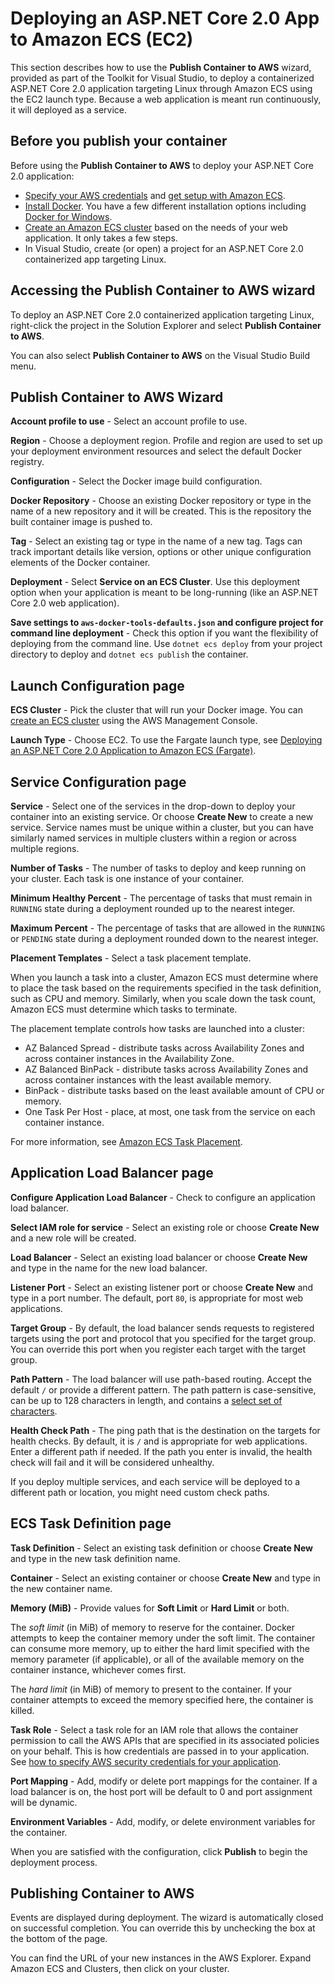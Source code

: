 # Deploying an ASP\.NET Core 2\.0 App to Amazon ECS \(EC2\)<a name="deployment-ecs-aspnetcore-ec2"></a>

This section describes how to use the **Publish Container to AWS** wizard, provided as part of the Toolkit for Visual Studio, to deploy a containerized ASP\.NET Core 2\.0 application targeting Linux through Amazon ECS using the EC2 launch type\. Because a web application is meant run continuously, it will deployed as a service\.

## Before you publish your container<a name="tkv-deploy-ecs-netcore-prerequisites"></a>

Before using the **Publish Container to AWS** to deploy your ASP\.NET Core 2\.0 application:
+  [Specify your AWS credentials](deployment-ecs-specify-credentials.md) and [get setup with Amazon ECS](https://docs.aws.amazon.com/AmazonECS/latest/developerguide/get-set-up-for-amazon-ecs.html)\.
+  [Install Docker](https://docs.docker.com/engine/installation)\. You have a few different installation options including [Docker for Windows](https://docs.docker.com/docker-for-windows/install/)\.
+  [Create an Amazon ECS cluster](https://docs.aws.amazon.com/AmazonECS/latest/developerguide/create-cluster.html) based on the needs of your web application\. It only takes a few steps\.
+ In Visual Studio, create \(or open\) a project for an ASP\.NET Core 2\.0 containerized app targeting Linux\.

## Accessing the Publish Container to AWS wizard<a name="tkv-deployment-ecs-netcore-accessing"></a>

To deploy an ASP\.NET Core 2\.0 containerized application targeting Linux, right\-click the project in the Solution Explorer and select **Publish Container to AWS**\.

You can also select **Publish Container to AWS** on the Visual Studio Build menu\.

## Publish Container to AWS Wizard<a name="tkv-deploy-ecs-pubtoaws"></a>

 **Account profile to use** \- Select an account profile to use\.

 **Region** \- Choose a deployment region\. Profile and region are used to set up your deployment environment resources and select the default Docker registry\.

 **Configuration** \- Select the Docker image build configuration\.

 **Docker Repository** \- Choose an existing Docker repository or type in the name of a new repository and it will be created\. This is the repository the built container image is pushed to\.

 **Tag** \- Select an existing tag or type in the name of a new tag\. Tags can track important details like version, options or other unique configuration elements of the Docker container\.

 **Deployment** \- Select **Service on an ECS Cluster**\. Use this deployment option when your application is meant to be long\-running \(like an ASP\.NET Core 2\.0 web application\)\.

 **Save settings to `aws-docker-tools-defaults.json` and configure project for command line deployment** \- Check this option if you want the flexibility of deploying from the command line\. Use `dotnet ecs deploy` from your project directory to deploy and `dotnet ecs publish` the container\.

## Launch Configuration page<a name="tkv-deploy-ecs-launch-config"></a>

 **ECS Cluster** \- Pick the cluster that will run your Docker image\. You can [create an ECS cluster](https://docs.aws.amazon.com/AmazonECS/latest/developerguide/create_cluster.html) using the AWS Management Console\.

 **Launch Type** \- Choose EC2\. To use the Fargate launch type, see [Deploying an ASP\.NET Core 2\.0 Application to Amazon ECS \(Fargate\)](deployment-ecs-aspnetcore-fargate.md)\.

## Service Configuration page<a name="tkv-deploy-ecs-service"></a>

 **Service** \- Select one of the services in the drop\-down to deploy your container into an existing service\. Or choose **Create New** to create a new service\. Service names must be unique within a cluster, but you can have similarly named services in multiple clusters within a region or across multiple regions\.

 **Number of Tasks** \- The number of tasks to deploy and keep running on your cluster\. Each task is one instance of your container\.

 **Minimum Healthy Percent** \- The percentage of tasks that must remain in `RUNNING` state during a deployment rounded up to the nearest integer\.

 **Maximum Percent** \- The percentage of tasks that are allowed in the `RUNNING` or `PENDING` state during a deployment rounded down to the nearest integer\.

 **Placement Templates** \- Select a task placement template\.

When you launch a task into a cluster, Amazon ECS must determine where to place the task based on the requirements specified in the task definition, such as CPU and memory\. Similarly, when you scale down the task count, Amazon ECS must determine which tasks to terminate\.

The placement template controls how tasks are launched into a cluster:
+ AZ Balanced Spread \- distribute tasks across Availability Zones and across container instances in the Availability Zone\.
+ AZ Balanced BinPack \- distribute tasks across Availability Zones and across container instances with the least available memory\.
+ BinPack \- distribute tasks based on the least available amount of CPU or memory\.
+ One Task Per Host \- place, at most, one task from the service on each container instance\.

For more information, see [Amazon ECS Task Placement](https://docs.aws.amazon.com/AmazonECS/latest/developerguide/task-placement.html)\.

## Application Load Balancer page<a name="tkv-deploy-ecs-app-load-balancer"></a>

 **Configure Application Load Balancer** \- Check to configure an application load balancer\.

 **Select IAM role for service** \- Select an existing role or choose **Create New** and a new role will be created\.

 **Load Balancer** \- Select an existing load balancer or choose **Create New** and type in the name for the new load balancer\.

 **Listener Port** \- Select an existing listener port or choose **Create New** and type in a port number\. The default, port `80`, is appropriate for most web applications\.

 **Target Group** \- By default, the load balancer sends requests to registered targets using the port and protocol that you specified for the target group\. You can override this port when you register each target with the target group\.

 **Path Pattern** \- The load balancer will use path\-based routing\. Accept the default `/` or provide a different pattern\. The path pattern is case\-sensitive, can be up to 128 characters in length, and contains a [select set of characters](https://docs.aws.amazon.com/elasticloadbalancing/latest/application/load-balancer-listeners.html#path-conditions)\.

 **Health Check Path** \- The ping path that is the destination on the targets for health checks\. By default, it is `/` and is appropriate for web applications\. Enter a different path if needed\. If the path you enter is invalid, the health check will fail and it will be considered unhealthy\.

If you deploy multiple services, and each service will be deployed to a different path or location, you might need custom check paths\.

## ECS Task Definition page<a name="tkv-deploy-ecs-task-definition"></a>

 **Task Definition** \- Select an existing task definition or choose **Create New** and type in the new task definition name\.

 **Container** \- Select an existing container or choose **Create New** and type in the new container name\.

 **Memory \(MiB\)** \- Provide values for **Soft Limit** or **Hard Limit** or both\.

The *soft limit* \(in MiB\) of memory to reserve for the container\. Docker attempts to keep the container memory under the soft limit\. The container can consume more memory, up to either the hard limit specified with the memory parameter \(if applicable\), or all of the available memory on the container instance, whichever comes first\.

The *hard limit* \(in MiB\) of memory to present to the container\. If your container attempts to exceed the memory specified here, the container is killed\.

 **Task Role** \- Select a task role for an IAM role that allows the container permission to call the AWS APIs that are specified in its associated policies on your behalf\. This is how credentials are passed in to your application\. See [how to specify AWS security credentials for your application](deployment-ecs-specify-credentials.md)\.

 **Port Mapping** \- Add, modify or delete port mappings for the container\. If a load balancer is on, the host port will be default to 0 and port assignment will be dynamic\.

 **Environment Variables** \- Add, modify, or delete environment variables for the container\.

When you are satisfied with the configuration, click **Publish** to begin the deployment process\.

## Publishing Container to AWS<a name="tkv-deploy-ecs-publishing"></a>

Events are displayed during deployment\. The wizard is automatically closed on successful completion\. You can override this by unchecking the box at the bottom of the page\.

You can find the URL of your new instances in the AWS Explorer\. Expand Amazon ECS and Clusters, then click on your cluster\.